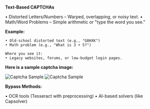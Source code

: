 **Text-Based CAPTCHAs**

• Distorted Letters/Numbers – Warped, overlapping, or noisy text.
• Math/Word Problems – Simple arithmetic or "type the word you see."


**Example:**

    • Old-school distorted text (e.g., "G8HXK")
    • Math problem (e.g., "What is 3 + 5?")
    
    Where you see it:
    • Legacy websites, forums, or low-budget login pages.
    

**Here is a sample captcha image:**

![Captcha Sample](./text-based/text-based-1.png)
![Captcha Sample](./text-based/text-based-2.png)




**Bypass Methods:**

• OCR tools (Tesseract with preprocessing)
• AI-based solvers (like Capsolver)

